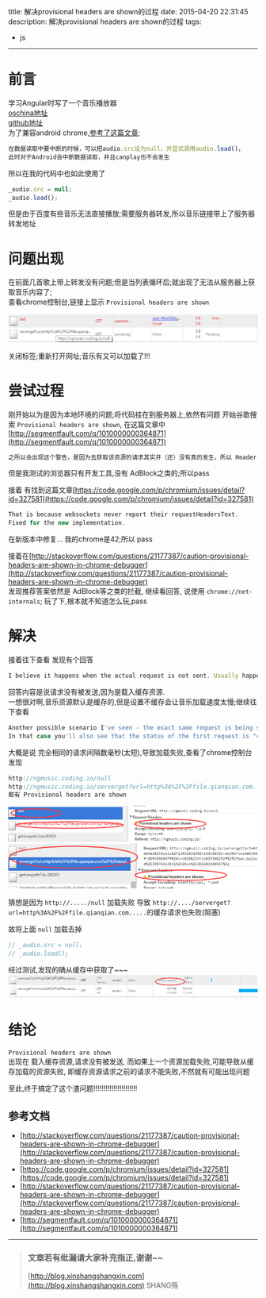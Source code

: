 title: 解决provisional headers are shown的过程
date: 2015-04-20 22:31:45
description:  解决provisional headers are shown的过程
tags:
- js
---

# 前言

学习Angular时写了一个音乐播放器  
[oschina地址](http://git.oschina.net/xinshangshangxin/ngMusic)  
[github地址](https://github.com/xinshangshangxin/ngMusic)  
为了兼容android chrome,[参考了这篇文章](http://hi.baidu.com/hf_zd/item/f65a68b8868a377e254b09a5);

```js
在数据读取中要中断的时候，可以把audio.src设为null，并显式调用audio.load()，
此时对于Android会中断数据读取，并且canplay也不会发生
```
所以在我的代码中也如此使用了

```js
_audio.src = null;
_audio.load();
```
但是由于百度有些音乐无法直接播放;需要服务器转发,所以音乐链接带上了服务器转发地址

# 问题出现
在前面几首歌上带上转发没有问题;但是当列表循环后;就出现了无法从服务器上获取音乐内容了;  
查看chrome控制台,链接上显示 `Provisional headers are shown`

![error](/img/chrome/error.png)

关闭标签;重新打开网址;音乐有又可以加载了!!!

# 尝试过程

刚开始以为是因为本地环境的问题;将代码挂在到服务器上,依然有问题
开始谷歌搜索 `Provisional headers are shown`, 在这篇文章中[http://segmentfault.com/q/1010000000364871](http://segmentfault.com/q/1010000000364871)  

```js
之所以会出现这个警告，是因为去获取该资源的请求其实并（还）没有真的发生，所以 Header 里显示的是伪信息，直到服务器真的有响应返回，这里的 Header 信息才会被更新为真实的。不过这一切也可能不会发生，因为该请求可能会被屏蔽。比如说 AdBlock 什么的，当然了不全是浏览器扩展，具体情况具体分析了
```
但是我测试的浏览器只有开发工具,没有 AdBlock之类的;所以pass

接着 有找到这篇文章[https://code.google.com/p/chromium/issues/detail?id=327581](https://code.google.com/p/chromium/issues/detail?id=327581)

```js
That is because websockets never report their requestHeadersText.
Fixed for the new implementation.
```
在新版本中修复... 我的chrome是42;所以 pass

接着在[http://stackoverflow.com/questions/21177387/caution-provisional-headers-are-shown-in-chrome-debugger](http://stackoverflow.com/questions/21177387/caution-provisional-headers-are-shown-in-chrome-debugger)  
发现推荐答案依然是 AdBlock等之类的拦截, 继续看回答, 说使用 `chrome://net-internals`; 玩了下,根本就不知道怎么玩,pass

# 解决
接着往下查看 发现有个回答
```js
I believe it happens when the actual request is not sent. Usually happens when you are loading a cached resource.
```
回答内容是说请求没有被发送,因为是载入缓存资源.  
一想很对啊,音乐资源默认是缓存的,但是设置不缓存会让音乐加载速度太慢;继续往下查看

```js
Another possible scenario I've seen - the exact same request is being sent again just after few milliseconds (most likely due to a bug in the client side).
In that case you'll also see that the status of the first request is "canceled" and that the latency is only several milliseconds.
```
大概是说 完全相同的请求间隔数毫秒(太短),导致加载失败,查看了chrome控制台发现
```js
http://ngmusic.coding.io/null
http://ngmusic.coding.io/serverget?url=http%3A%2F%2Ffile.qianqian.com.....
都有 Provisional headers are shown
```
![error](/img/chrome/3.png)
![error](/img/chrome/4.png)

猜想是因为 `http://...../null` 加载失败 导致 `http://..../serverget?url=http%3A%2F%2Ffile.qianqian.com.....`的缓存请求也失败(阻塞)

故将上面 `null` 加载去掉
```js
// _audio.src = null;
// _audio.load();
```
经过测试,发现的确从缓存中获取了~~~
![error](/img/chrome/2.png)

# 结论
`Provisional headers are shown`   
出现在 载入缓存资源,请求没有被发送, 而如果上一个资源加载失败,可能导致从缓存加载的资源失败,
即缓存资源请求之前的请求不能失败,不然就有可能出现问题

至此,终于搞定了这个渣问题!!!!!!!!!!!!!!!!!!!!!!



## 参考文档

- [http://stackoverflow.com/questions/21177387/caution-provisional-headers-are-shown-in-chrome-debugger](http://stackoverflow.com/questions/21177387/caution-provisional-headers-are-shown-in-chrome-debugger)
- [https://code.google.com/p/chromium/issues/detail?id=327581](https://code.google.com/p/chromium/issues/detail?id=327581)
- [http://stackoverflow.com/questions/21177387/caution-provisional-headers-are-shown-in-chrome-debugger](http://stackoverflow.com/questions/21177387/caution-provisional-headers-are-shown-in-chrome-debugger)  
- [http://segmentfault.com/q/1010000000364871](http://segmentfault.com/q/1010000000364871)  



-----------------------

> ### 文章若有纰漏请大家补充指正,谢谢~~
> [http://blog.xinshangshangxin.com](http://blog.xinshangshangxin.com) SHANG殇
